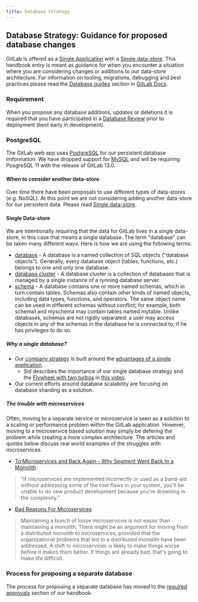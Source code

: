 ```yaml
---
title: Database Strategy
---
```


## Database Strategy: Guidance for proposed database changes

GitLab is offered as a [Single Application](/handbook/product/single-application) with a [Single data-store](/handbook/product/single-application/#single-data-store).  This handbook entry is meant as guidance for when you encounter a situation where you are considering changes or additions to our data-store architecture.  For information on tooling, migrations, debugging and best practices please read the [Database guides](https://docs.gitlab.com/ee/development/#database-guides) section in [GitLab Docs](https://docs.gitlab.com/).

### Requirement

When you propose any database additions, updates or deletions it is required that you have participated in a [Database Review](https://docs.gitlab.com/ee/development/database_review.html#database-review-guidelines) prior to deployment (best early in development).

### PostgreSQL

The GitLab web app uses [PostgreSQL](https://docs.gitlab.com/ee/development/architecture.html#postgresql) for our persistent database imformation.  We have dropped support for [MySQL](https://gitlab.com/gitlab-org/gitlab-foss/-/issues/52442) and will be requiring PosgreSQL 11 with the release of GitLab 13.0.

#### When to consider another data-store

Over time there have been proposals to use different types of data-stores (e.g. NoSQL). At this point we are not considering adding another data-store for our persistent data.  Please read [Single data-store](/handbook/product/single-application/#single-data-store).

#### Single Data-store

We are intentionally requiring that the data for GitLab lives in a single data-store, in this case that means a single database.  The term "database" can be taken many different ways.  Here is how we are using the following terms:

- [database](https://www.postgresql.org/docs/11/manage-ag-overview.html) - A database is a named collection of SQL objects ("database objects"). Generally, every database object (tables, functions, etc.) belongs to one and only one database.
- [database cluster](https://www.postgresql.org/docs/8.1/creating-cluster.html) -  A database cluster is a collection of databases that is managed by a single instance of a running database server.
- [schema](https://www.postgresql.org/docs/8.1/ddl-schemas.html) - A database contains one or more named schemas, which in turn contain tables. Schemas also contain other kinds of named objects, including data types, functions, and operators. The same object name can be used in different schemas without conflict; for example, both schema1 and myschema may contain tables named mytable. Unlike databases, schemas are not rigidly separated: a user may access objects in any of the schemas in the database he is connected to, if he has privileges to do so.

##### Why a single database?

- Our [company strategy](/handbook/company/strategy/) is built around the [advantages of a single application](/handbook/product/single-application/).
  - Sid describes the importance of our single database strategy and the [Flywheel with two turbos](/handbook/company/strategy/#flywheel-with-two-turbos) in [this video](https://youtu.be/TGulb4sGJ9g?t=877).
- Our current efforts around database scalability are focusing on database sharding as a solution.

##### The trouble with microservices

Often, moving to a separate service or microservice is seen as a solution to a scaling or performance problem within the GitLab application.  However, moving to a microservice based solution may simply be defering the problem while creating a more complex architecture.  The articles and quotes below discuss real world examples of the struggles with microservices.

- [To Microservices and Back Again - Why Segment Went Back to a Monolith](https://www.infoq.com/news/2020/04/microservices-back-again/)

>"If microservices are implemented incorrectly or used as a band-aid without addressing some of the root flaws in your system, you'll be unable to do new product development because you're drowning in the complexity."

- [Bad Reasons For Microservices](https://www.youtube.com/watch?v=V9tQXugskR8)

>Maintaining a bunch of loose microservices is not easier than maintaining a monolith. There might be an argument for moving from a distributed monolith to microservices, provided that the organizational problems that led to a distributed monolith have been addressed. A shift to microservices is likely to make things worse before it makes them better. If things are already bad, that's going to make life difficult.

### Process for proposing a separate database

The process for proposing a separate database has moved to the [required approvals](/handbook/engineering/development/required-approvals.html) section of our handbook.
